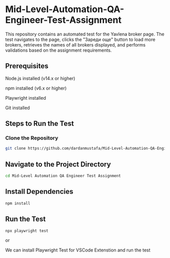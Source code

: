 # Mid-Level-Automation-QA-Engineer-Test-Assignment

This repository contains an automated test for the Yavlena broker page. The test navigates to the page, clicks the "Зареди още" button to load more brokers, retrieves the names of all brokers displayed, and performs validations based on the assignment requirements.

## Prerequisites

Node.js installed (v14.x or higher)

npm installed (v6.x or higher)

Playwright installed

Git installed

## Steps to Run the Test

### Clone the Repository

```bash
git clone https://github.com/dardanmustafa/Mid-Level-Automation-QA-Engineer-Test-Assignment.git
```

## Navigate to the Project Directory

```bash
cd Mid-Level Automation QA Engineer Test Assignment
```

## Install Dependencies

```bash
npm install
```

## Run the Test

```bash
npx playwright test 
```

or 

We can install Playwright Test for VSCode Extenstion and run the test
